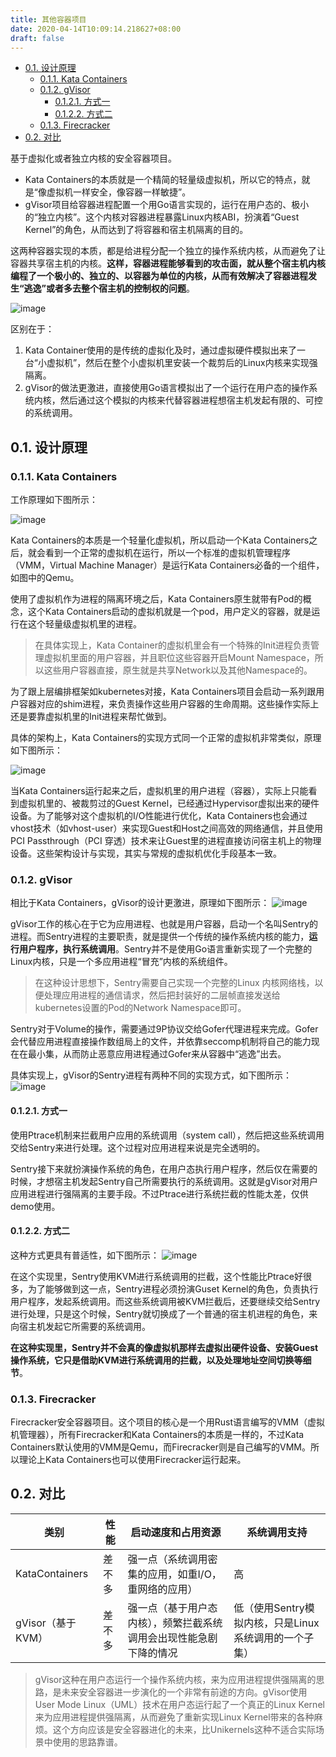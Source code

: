 ```yaml
---
title: 其他容器项目
date: 2020-04-14T10:09:14.218627+08:00
draft: false
---
```


- [0.1. 设计原理](#01-设计原理)
  - [0.1.1. Kata Containers](#011-kata-containers)
  - [0.1.2. gVisor](#012-gvisor)
    - [0.1.2.1. 方式一](#0121-方式一)
    - [0.1.2.2. 方式二](#0122-方式二)
  - [0.1.3. Firecracker](#013-firecracker)
- [0.2. 对比](#02-对比)

基于虚拟化或者独立内核的安全容器项目。

- Kata Containers的本质就是一个精简的轻量级虚拟机，所以它的特点，就是“像虚拟机一样安全，像容器一样敏捷”。
- gVisor项目给容器进程配置一个用Go语言实现的，运行在用户态的、极小的“独立内核”。这个内核对容器进程暴露Linux内核ABI，扮演着“Guest Kernel”的角色，从而达到了将容器和宿主机隔离的目的。

这两种容器实现的本质，都是给进程分配一个独立的操作系统内核，从而避免了让容器共享宿主机的内核。**这样，容器进程能够看到的攻击面，就从整个宿主机内核编程了一个极小的、独立的、以容器为单位的内核，从而有效解决了容器进程发生“逃逸”或者多去整个宿主机的控制权的问题**。

![image](https://static001.geekbang.org/resource/image/51/1d/513b9303c0d2e428b88483e38693741d.png)

区别在于：

1. Kata Container使用的是传统的虚拟化及时，通过虚拟硬件模拟出来了一台“小虚拟机”，然后在整个小虚拟机里安装一个裁剪后的Linux内核来实现强隔离。
2. gVisor的做法更激进，直接使用Go语言模拟出了一个运行在用户态的操作系统内核，然后通过这个模拟的内核来代替容器进程想宿主机发起有限的、可控的系统调用。

## 0.1. 设计原理

### 0.1.1. Kata Containers

工作原理如下图所示：

![image](https://static001.geekbang.org/resource/image/8d/89/8d7bbc8acaf27adff890f0be637df889.png)

Kata Containers的本质是一个轻量化虚拟机，所以启动一个Kata Containers之后，就会看到一个正常的虚拟机在运行，所以一个标准的虚拟机管理程序（VMM，Virtual Machine Manager）是运行Kata Containers必备的一个组件，如图中的Qemu。

使用了虚拟机作为进程的隔离环境之后，Kata Containers原生就带有Pod的概念，这个Kata Containers启动的虚拟机就是一个pod，用户定义的容器，就是运行在这个轻量级虚拟机里的进程。

> 在具体实现上，Kata Container的虚拟机里会有一个特殊的Init进程负责管理虚拟机里面的用户容器，并且职位这些容器开启Mount Namespace，所以这些用户容器直接，原生就是共享Network以及其他Namespace的。

为了跟上层编排框架如kubernetes对接，Kata Containers项目会启动一系列跟用户容器对应的shim进程，来负责操作这些用户容器的生命周期。这些操作实际上还是要靠虚拟机里的Init进程来帮忙做到。

具体的架构上，Kata Containers的实现方式同一个正常的虚拟机非常类似，原理如下图所示：

![image](https://static001.geekbang.org/resource/image/47/1a/470a1740e6e4a58c55285b86f635941a.png)

当Kata Containers运行起来之后，虚拟机里的用户进程（容器），实际上只能看到虚拟机里的、被裁剪过的Guest Kernel，已经通过Hypervisor虚拟出来的硬件设备。为了能够对这个虚拟机的I/O性能进行优化，Kata Containers也会通过vhost技术（如vhost-user）来实现Guest和Host之间高效的网络通信，并且使用PCI Passthrough（PCI 穿透）技术来让Guest里的进程直接访问宿主机上的物理设备。这些架构设计与实现，其实与常规的虚拟机优化手段基本一致。

### 0.1.2. gVisor

相比于Kata Containers，gVisor的设计更激进，原理如下图所示：
![image](https://static001.geekbang.org/resource/image/2f/7b/2f7903a7c494ddf6989d00c794bd7a7b.png)

gVisor工作的核心在于它为应用进程、也就是用户容器，启动一个名叫Sentry的进程。而Sentry进程的主要职责，就是提供一个传统的操作系统内核的能力，**运行用户程序，执行系统调用**。Sentry并不是使用Go语言重新实现了一个完整的Linux内核，只是一个多应用进程“冒充”内核的系统组件。

> 在这种设计思想下，Sentry需要自己实现一个完整的Linux 内核网络栈，以便处理应用进程的通信请求，然后把封装好的二层帧直接发送给kubernetes设置的Pod的Network Namespace即可。

Sentry对于Volume的操作，需要通过9P协议交给Gofer代理进程来完成。Gofer会代替应用进程直接操作数组局上的文件，并依靠seccomp机制将自己的能力现在在最小集，从而防止恶意应用进程通过Gofer来从容器中“逃逸”出去。

具体实现上，gVisor的Sentry进程有两种不同的实现方式，如下图所示：
![image](https://static001.geekbang.org/resource/image/9d/57/9dd7e58aad16c28208c4285bbc011c57.png)

#### 0.1.2.1. 方式一

使用Ptrace机制来拦截用户应用的系统调用（system call），然后把这些系统调用交给Sentry来进行处理。这个过程对应用进程来说是完全透明的。

Sentry接下来就扮演操作系统的角色，在用户态执行用户程序，然后仅在需要的时候，才想宿主机发起Sentry自己所需要执行的系统调用。这就是gVisor对用户应用进程进行强隔离的主要手段。不过Ptrace进行系统拦截的性能太差，仅供demo使用。

#### 0.1.2.2. 方式二

这种方式更具有普适性，如下图所示：
![image](https://static001.geekbang.org/resource/image/4f/cf/4f3476952f141e4bbafb06d2b00f65cf.png)

在这个实现里，Sentry使用KVM进行系统调用的拦截，这个性能比Ptrace好很多，为了能够做到这一点，Sentry进程必须扮演Guset Kernel的角色，负责执行用户程序，发起系统调用。而这些系统调用被KVM拦截后，还要继续交给Sentry进行处理，只是这个时候，Sentry就切换成了一个普通的宿主机进程的角色，来向宿主机发起它所需要的系统调用。

**在这种实现里，Sentry并不会真的像虚拟机那样去虚拟出硬件设备、安装Guest操作系统，它只是借助KVM进行系统调用的拦截，以及处理地址空间切换等细节**。

### 0.1.3. Firecracker

Firecracker安全容器项目。这个项目的核心是一个用Rust语言编写的VMM（虚拟机管理器），所有Firecracker和Kata Containers的本质是一样的，不过Kata Containers默认使用的VMM是Qemu，而Firecracker则是自己编写的VMM。所以理论上Kata Containers也可以使用Firecracker运行起来。

## 0.2. 对比

|类别|性能|启动速度和占用资源|系统调用支持
|---|---|---|---|
|KataContainers|差不多|强一点（系统调用密集的应用，如重I/O，重网络的应用）|高
|gVisor（基于KVM）|差不多|强一点（基于用户态内核），频繁拦截系统调用会出现性能急剧下降的情况|低（使用Sentry模拟内核，只是Linux系统调用的一个子集）

> gVisor这种在用户态运行一个操作系统内核，来为应用进程提供强隔离的思路，是未来安全容器进一步演化的一个非常有前途的方向。gVisor使用User Mode Linux（UML）技术在用户态运行起了一个真正的Linux Kernel来为应用进程提供强隔离，从而避免了重新实现Linux Kernel带来的各种麻烦。这个方向应该是安全容器进化的未来，比Unikernels这种不适合实际场景中使用的思路靠谱。
